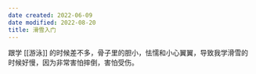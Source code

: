 ```yaml
---
date created: 2022-06-09
date modified: 2022-08-20
title: 滑雪入门
---
```


跟学 [[游泳]] 的时候差不多，骨子里的胆小，怯懦和小心翼翼，导致我学滑雪的时候好慢，因为非常害怕摔倒，害怕受伤。
